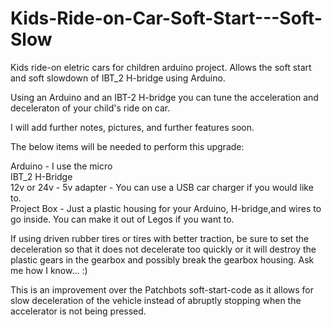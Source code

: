 # Kids-Ride-on-Car-Soft-Start---Soft-Slow

Kids ride-on eletric cars for children arduino project. Allows the soft start and soft slowdown of IBT_2 H-bridge using Arduino.

Using an Arduino and an IBT-2 H-bridge you can tune the acceleration and deceleraton of your child's ride on car.

I will add further notes, pictures, and further features soon.

The below items will be needed to perform this upgrade:

Arduino - I use the micro <br>
IBT_2 H-Bridge <br>
12v or 24v - 5v adapter - You can use a USB car charger if you would like to. <br>
Project Box - Just a plastic housing for your Arduino, H-bridge,and wires to go inside. You can make it out of Legos if you want to. 

If using driven rubber tires or tires with better traction, be sure to set the deceleration so that it does not decelerate too quickly or it will destroy the plastic gears in the gearbox and possibly break the gearbox housing. Ask me how I know... :)

This is an improvement over the Patchbots soft-start-code as it allows for slow deceleration of the vehicle instead of abruptly stopping when the accelerator is not being pressed. 
